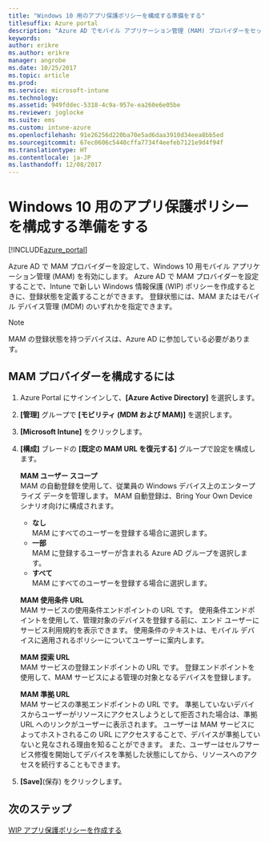 ```yaml
---
title: "Windows 10 用のアプリ保護ポリシーを構成する準備をする"
titlesuffix: Azure portal
description: "Azure AD でモバイル アプリケーション管理 (MAM) プロバイダーをセットアップします"
keywords: 
author: erikre
ms.author: erikre
manager: angrobe
ms.date: 10/25/2017
ms.topic: article
ms.prod: 
ms.service: microsoft-intune
ms.technology: 
ms.assetid: 949fddec-5318-4c9a-957e-ea260e6e05be
ms.reviewer: joglocke
ms.suite: ems
ms.custom: intune-azure
ms.openlocfilehash: 91e26256d220ba70e5ad6daa3910d34eea8bb5ed
ms.sourcegitcommit: 67ec0606c5440cffa7734f4eefeb7121e9d4f94f
ms.translationtype: HT
ms.contentlocale: ja-JP
ms.lasthandoff: 12/08/2017
---
```

# <a name="get-ready-to-configure-app-protection-policies-for-windows-10"></a>Windows 10 用のアプリ保護ポリシーを構成する準備をする

[!INCLUDE[azure_portal](./includes/azure_portal.md)]

Azure AD で MAM プロバイダーを設定して、Windows 10 用モバイル アプリケーション管理 (MAM) を有効にします。 Azure AD で MAM プロバイダーを設定することで、Intune で新しい Windows 情報保護 (WIP) ポリシーを作成するときに、登録状態を定義することができます。 登録状態には、MAM またはモバイル デバイス管理 (MDM) のいずれかを指定できます。

> [!NOTE]
> MAM の登録状態を持つデバイスは、Azure AD に参加している必要があります。

## <a name="to-configure-the-mam-provider"></a>MAM プロバイダーを構成するには

1. Azure Portal にサインインして、**[Azure Active Directory]** を選択します。

2. **[管理]** グループで **[モビリティ (MDM および MAM)]** を選択します。

3. **[Microsoft Intune]** をクリックします。

4. **[構成]** ブレードの **[既定の MAM URL を復元する]** グループで設定を構成します。

    **MAM ユーザー スコープ**  
      MAM の自動登録を使用して、従業員の Windows デバイス上のエンタープライズ データを管理します。 MAM 自動登録は、Bring Your Own Device シナリオ向けに構成されます。<ul><li>**なし**<br>MAM にすべてのユーザーを登録する場合に選択します。</li><li>**一部**<br>MAM に登録するユーザーが含まれる Azure AD グループを選択します。</li><li>**すべて**<br>MAM にすべてのユーザーを登録する場合に選択します。</li></ul>

    **MAM 使用条件 URL**  
     MAM サービスの使用条件エンドポイントの URL です。 使用条件エンドポイントを使用して、管理対象のデバイスを登録する前に、エンド ユーザーにサービス利用規約を表示できます。 使用条件のテキストは、モバイル デバイスに適用されるポリシーについてユーザーに案内します。

    **MAM 探索 URL**  
    MAM サービスの登録エンドポイントの URL です。 登録エンドポイントを使用して、MAM サービスによる管理の対象となるデバイスを登録します。

    **MAM 準拠 URL**  
      MAM サービスの準拠エンドポイントの URL です。 準拠していないデバイスからユーザーがリソースにアクセスしようとして拒否された場合は、準拠 URL へのリンクがユーザーに表示されます。 ユーザーは MAM サービスによってホストされるこの URL にアクセスすることで、デバイスが準拠していないと見なされる理由を知ることができます。 また、ユーザーはセルフサービス修復を開始してデバイスを準拠した状態にしてから、リソースへのアクセスを続行することもできます。

5.  **[Save]**(保存) をクリックします。

## <a name="next-steps"></a>次のステップ

[WIP アプリ保護ポリシーを作成する](windows-information-protection-policy-create.md)
